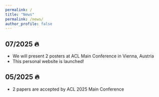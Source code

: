 ```yaml
---
permalink: /
title: "News"
permalink: /news/
author_profile: false
---
```


## 07/2025 🔥
- We will present 2 posters at ACL Main Conference in Vienna, Austria
- This personal website is launched!

## 05/2025 🔥
- 2 papers are accepted by ACL 2025 Main Conference
